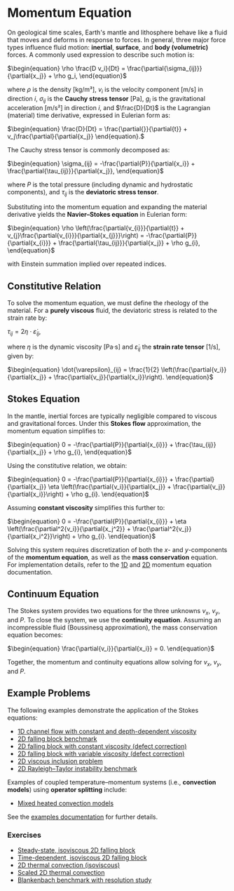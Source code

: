 # Momentum Equation

On geological time scales, Earth's mantle and lithosphere behave like a fluid that moves and deforms in response to forces. In general, three major force types influence fluid motion: **inertial**, **surface**, and **body (volumetric)** forces. A commonly used expression to describe such motion is:

$\begin{equation}
\rho \frac{D v_i}{Dt} = \frac{\partial{\sigma_{ij}}}{\partial{x_j}} + \rho g_i,
\end{equation}$

where 
$\rho$ is the density [kg/m³], 
$v_i$ is the velocity component [m/s] in direction $i$, 
$\sigma_{ij}$ is the **Cauchy stress tensor** [Pa], 
$g_i$ is the gravitational acceleration [m/s²] in direction $i$, and 
$\frac{D}{Dt}$ is the Lagrangian (material) time derivative, expressed in Eulerian form as: 

$\begin{equation}
\frac{D}{Dt} = \frac{\partial{}}{\partial{t}} + v_j\frac{\partial}{\partial{x_j}}
\end{equation}.$

The Cauchy stress tensor is commonly decomposed as:

$\begin{equation}
\sigma_{ij} = -\frac{\partial{P}}{\partial{x_i}} + \frac{\partial{\tau_{ij}}}{\partial{x_j}},
\end{equation}$

where $P$ is the total pressure (including dynamic and hydrostatic components), and $\tau_{ij}$ is the **deviatoric stress tensor**.

Substituting into the momentum equation and expanding the material derivative yields the **Navier–Stokes equation** in Eulerian form:

$\begin{equation}
\rho \left(\frac{\partial{v_{i}}}{\partial{t}} + v_{j}\frac{\partial{v_{i}}}{\partial{x_{j}}}\right) = -\frac{\partial{P}}{\partial{x_{i}}} + \frac{\partial{\tau_{ij}}}{\partial{x_j}} + \rho g_{i},
\end{equation}$

with Einstein summation implied over repeated indices.

## Constitutive Relation

To solve the momentum equation, we must define the rheology of the material. For a **purely viscous** fluid, the deviatoric stress is related to the strain rate by:

$\begin{equation}
\tau_{ij} = 2 \eta \cdot \dot{\varepsilon}_{ij},
\end{equation}$

where 
$\eta$ is the dynamic viscosity [Pa·s] and 
$\dot{\varepsilon}_{ij}$ the **strain rate tensor** [1/s], given by: 

$\begin{equation}
\dot{\varepsilon}_{ij} = \frac{1}{2} \left(\frac{\partial{v_i}}{\partial{x_j}} + \frac{\partial{v_j}}{\partial{x_i}}\right).
\end{equation}$

## Stokes Equation

In the mantle, inertial forces are typically negligible compared to viscous and gravitational forces. Under this **Stokes flow** approximation, the momentum equation simplifies to:

$\begin{equation}
0 = -\frac{\partial{P}}{\partial{x_{i}}} + \frac{\tau_{ij}}{\partial{x_j}} + \rho g_{i},
\end{equation}$

Using the constitutive relation, we obtain:

$\begin{equation}
0 = -\frac{\partial{P}}{\partial{x_{i}}} + \frac{\partial}{\partial{x_j}} \eta \left(\frac{\partial{v_i}}{\partial{x_j}} + \frac{\partial{v_j}}{\partial{x_i}}\right) + \rho g_{i}.
\end{equation}$

Assuming **constant viscosity** simplifies this further to:

$\begin{equation}
0 = -\frac{\partial{P}}{\partial{x_{i}}} + \eta \left(\frac{\partial^2{v_i}}{\partial{x_j^2}} + \frac{\partial^2{v_j}}{\partial{x_i^2}}\right) + \rho g_{i}.
\end{equation}$

Solving this system requires discretization of both the $x$- and $y$-components of the **momentum equation**, as well as the **mass conservation** equation. For implementation details, refer to the [1D](./MomentumOneD.md) and [2D](./MomentumTwoD.md) momentum equation documentation.

## Continuum Equation

The Stokes system provides two equations for the three unknowns $v_x$, $v_y$, and $P$. To close the system, we use the **continuity equation**. Assuming an incompressible fluid (Boussinesq approximation), the mass conservation equation becomes:

$\begin{equation}
\frac{\partial{v_i}}{\partial{x_i}} = 0.
\end{equation}$

Together, the momentum and continuity equations allow solving for $v_x$, $v_y$, and $P$.

## Example Problems

The following examples demonstrate the application of the Stokes equations:

- [1D channel flow with constant and depth-dependent viscosity](https://github.com/GeoSci-FFM/GeoModBox.jl/blob/main/examples/StokesEquation/1D/ChannelFlow_1D.jl)  
- [2D falling block benchmark](https://github.com/GeoSci-FFM/GeoModBox.jl/blob/main/examples/StokesEquation/2D/FallingBlockBenchmark.jl)  
- [2D falling block with constant viscosity (defect correction)](https://github.com/GeoSci-FFM/GeoModBox.jl/blob/main/examples/StokesEquation/2D/FallingBlockConstEta_DC.jl)  
- [2D falling block with variable viscosity (defect correction)](https://github.com/GeoSci-FFM/GeoModBox.jl/blob/main/examples/StokesEquation/2D/FallingBlockVarEta_DC.jl)  
- [2D viscous inclusion problem](https://github.com/GeoSci-FFM/GeoModBox.jl/blob/main/examples/StokesEquation/2D/ViscousInclusion.jl)  
- [2D Rayleigh–Taylor instability benchmark](https://github.com/GeoSci-FFM/GeoModBox.jl/blob/main/examples/StokesEquation/2D/RTI.jl)

Examples of coupled temperature–momentum systems (i.e., **convection models**) using **operator splitting** include:

- [Mixed heated convection models](https://github.com/GeoSci-FFM/GeoModBox.jl/blob/main/examples/MixedHeatedConvection/)

See the [examples documentation](./Examples.md) for further details.

### Exercises

- [Steady-state, isoviscous 2D falling block](https://github.com/GeoSci-FFM/GeoModBox.jl/blob/main/exercises/09_2D_Falling_Block.ipynb)  
- [Time-dependent, isoviscous 2D falling block](https://github.com/GeoSci-FFM/GeoModBox.jl/blob/main/exercises/10_2D_Falling_Block_td.ipynb)
- [2D thermal convection (isoviscous)](https://github.com/GeoSci-FFM/GeoModBox.jl/blob/main/exercises/11_2D_Thermal_Convection.ipynb)  
- [Scaled 2D thermal convection](https://github.com/GeoSci-FFM/GeoModBox.jl/blob/main/exercises/12_2D_Thermal_Convection_scaled.ipynb)  
- [Blankenbach benchmark with resolution study](https://github.com/GeoSci-FFM/GeoModBox.jl/blob/main/exercises/13_Blankenbach_Benchmark.ipynb)






